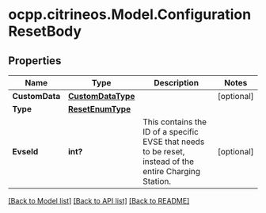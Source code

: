 # ocpp.citrineos.Model.ConfigurationResetBody
## Properties

Name | Type | Description | Notes
------------ | ------------- | ------------- | -------------
**CustomData** | [**CustomDataType**](CustomDataType.md) |  | [optional] 
**Type** | [**ResetEnumType**](ResetEnumType.md) |  | 
**EvseId** | **int?** | This contains the ID of a specific EVSE that needs to be reset, instead of the entire Charging Station.   | [optional] 

[[Back to Model list]](../README.md#documentation-for-models) [[Back to API list]](../README.md#documentation-for-api-endpoints) [[Back to README]](../README.md)

